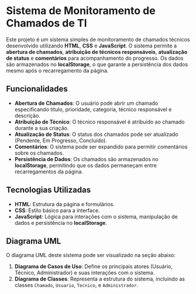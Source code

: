 # Sistema de Monitoramento de Chamados de TI

Este projeto é um sistema simples de monitoramento de chamados técnicos desenvolvido utilizando **HTML**, **CSS** e **JavaScript**. O sistema permite a **abertura de chamados**, **atribuição de técnicos responsáveis**, **atualização de status** e **comentários** para acompanhamento do progresso. Os dados são armazenados no **localStorage**, o que garante a persistência dos dados mesmo após o recarregamento da página.

## Funcionalidades

- **Abertura de Chamados**: O usuário pode abrir um chamado especificando título, prioridade, categoria, técnico responsável e descrição.
- **Atribuição de Técnico**: O técnico responsável é atribuído ao chamado durante a sua criação.
- **Atualização de Status**: O status dos chamados pode ser atualizado (Pendente, Em Progresso, Concluído).
- **Comentários**: O sistema pode ser expandido para permitir comentários sobre os chamados.
- **Persistência de Dados**: Os chamados são armazenados no **localStorage**, permitindo que os dados permaneçam entre recarregamentos da página.

## Tecnologias Utilizadas

- **HTML**: Estrutura da página e formulários.
- **CSS**: Estilo básico para a interface.
- **JavaScript**: Lógica para interações com o sistema, manipulação de dados e persistência no **localStorage**.

## Diagrama UML

O diagrama UML deste sistema pode ser visualizado na seção abaixo:

1. **Diagrama de Casos de Uso**: Define os principais atores (Usuário, Técnico, Administrador) e suas interações com o sistema.
2. **Diagrama de Classes**: Representa a estrutura do sistema, incluindo as classes `Chamado`, `Usuario`, `Tecnico`, e `Administrador`.

